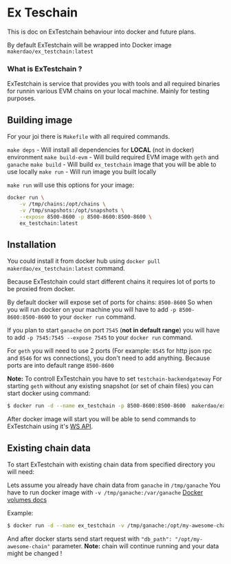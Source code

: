 # Ex Teschain

This is doc on ExTestchain behaviour into docker and future plans.

By default ExTestchain will be wrapped into Docker image `makerdao/ex_testchain:latest`

### What is ExTestchain ?

ExTestchain is service that provides you with tools and all required binaries for runnin various EVM chains on your local machine.
Mainly for testing purposes.

## Building image
For your joi there is `Makefile` with all required commands.

`make deps` - Will install all dependencies for **LOCAL** (not in docker) environment
`make build-evm` - Will build required EVM image with `geth` and `ganache`
`make build` - Will build `ex_testchain` image that you will be able to use locally
`make run` - Will run image you built locally

`make run` will use this options for your image:
```bash
docker run \
    -v /tmp/chains:/opt/chains \
    -v /tmp/snapshots:/opt/snapshots \
    --expose 8500-8600 -p 8500-8600:8500-8600 \
    ex_testchain:latest
```

## Installation

You could install it from docker hub using `docker pull makerdao/ex_testchain:latest` command.

Because ExTestchain could start different chains it requires lot of ports to be proxied from docker.

By default docker will expose set of ports for chains: `8500-8600`
So when you will run docker on your machine you will have to add `-p 8500-8600:8500-8600`
to your `docker run` command.

If you plan to start `ganache` on port `7545` (**not in default range**) you will have to add `-p 7545:7545 --expose 7545` to your `docker run` command.

For `geth` you will need to use 2 ports (For example: `8545` for http json rpc
and `8546` for ws connections), you don't need to add anything.
Because ports are into default range `8500-8600`

**Note:** To controll ExTestchain you have to set `testchain-backendgateway`
For starting `geth` without any existing snapshot (or set of chain files) you can start docker using command:
```bash
$ docker run -d --name ex_testchain -p 8500-8600:8500-8600  makerdao/ex_testchain:latest
```

After docker image will start you will be able to send commands to ExTestchain using it's [WS API](./WS_API.md).

## Existing chain data

To start ExTestchain with existing chain data from specified directory you will need:

Lets assume you already have chain data from `ganache` in `/tmp/ganache`
You have to run docker image with `-v /tmp/ganache:/var/ganache` [Docker volumes docs](https://docs.docker.com/storage/volumes/)

Example:
```bash
$ docker run -d --name ex_testchain -v /tmp/ganache:/opt/my-awesome-chain -p 8500-8600:8500-8600 makerdao/ex_testchain:latest
```

And after docker starts send start request with `"db_path": "/opt/my-awesome-chain"` parameter.
**Note:** chain will continue running and your data might be changed !
